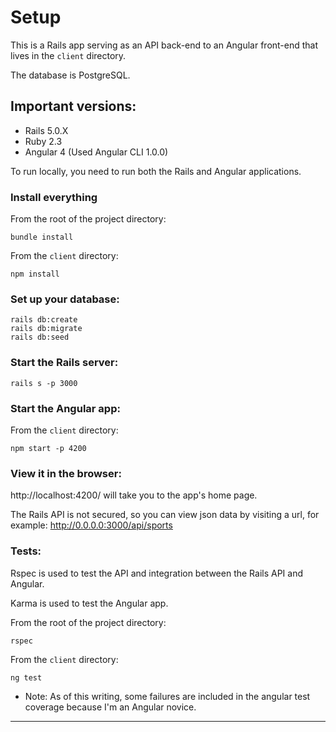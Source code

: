 # Setup
This is a Rails app serving as an API back-end to an Angular front-end that lives in the `client` directory.

The database is PostgreSQL.

## Important versions:
- Rails 5.0.X
- Ruby 2.3
- Angular 4 (Used Angular CLI 1.0.0)

To run locally, you need to run both the Rails and Angular applications.

### Install everything

From the root of the project directory:

```
bundle install
```

From the `client` directory:

```
npm install
```

### Set up your database:


```
rails db:create
rails db:migrate
rails db:seed
```

### Start the Rails server:

```
rails s -p 3000
```

### Start the Angular app:

From the `client` directory:

```
npm start -p 4200
```

### View it in the browser:

http://localhost:4200/ will take you to the app's home page.

The Rails API is not secured, so you can view json data by visiting a url, for example: http://0.0.0.0:3000/api/sports

### Tests:

Rspec is used to test the API and integration between the Rails API and Angular.

Karma is used to test the Angular app.


From the root of the project directory:

```
rspec
```

From the `client` directory:

```
ng test
```

* Note: As of this writing, some failures are included in the angular test coverage because I'm an Angular novice.

***
